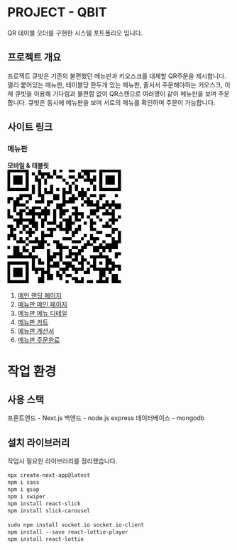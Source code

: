# PROJECT - QBIT

QR 테이블 오더를 구현한 시스템 포트폴리오 입니다.

## 프로젝트 개요

프로젝트 큐빗은 기존의 불편했던 메뉴판과 키오스크를 대체할 QR주문을 제시합니다. 멀리 붙어있는 메뉴판, 테이블당 한두개 있는 메뉴판, 줄서서 주문해야하는 키오스크, 이제 큐빗을 이용해 기다림과 불편함 없이 QR스캔으로 여러명이 같이 메뉴판을 보며 주문합니다. 큐빗은 동시에 메뉴판을 보며 서로의 메뉴를 확인하며 주문이 가능합니다.

## 사이트 링크

### 메뉴판

**모바일 & 테블릿**  
![사이트 QR](qr.png)

1. [메인 랜딩 페이지](https://project-qbit.vercel.app/)
2. [메뉴판 메인 페이지](https://project-qbit.vercel.app/main)
3. [메뉴판 메뉴 디테일](https://project-qbit.vercel.app/detail?id=1)
4. [메뉴판 카트](https://project-qbit.vercel.app/bag)
5. [메뉴판 계산서](https://project-qbit.vercel.app/result)
6. [메뉴판 주문완료](https://project-qbit.vercel.app/complete)

# 작업 환경

## 사용 스택

프론트엔드 - Next.js
백엔드 - node.js express
데이터베이스 - mongodb

## 설치 라이브러리

작업시 필요한 라이브러리를 정리했습니다.

```
npx create-next-app@latest
npm i sass
npm i gsap
npm i swiper
npm install react-slick
npm install slick-carousel

sudo npm install socket.io socket.io-client
npm install --save react-lottie-player
npm install react-lottie
```
